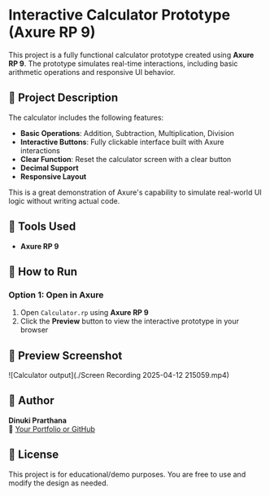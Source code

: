 # Interactive Calculator Prototype (Axure RP 9)

This project is a fully functional calculator prototype created using **Axure RP 9**. The prototype simulates real-time interactions, including basic arithmetic operations and responsive UI behavior.

## 🎯 Project Description

The calculator includes the following features:
- **Basic Operations**: Addition, Subtraction, Multiplication, Division
- **Interactive Buttons**: Fully clickable interface built with Axure interactions
- **Clear Function**: Reset the calculator screen with a clear button
- **Decimal Support**
- **Responsive Layout** 

This is a great demonstration of Axure's capability to simulate real-world UI logic without writing actual code.

## 🧰 Tools Used

- **Axure RP 9**

## 🚀 How to Run

### Option 1: Open in Axure

1. Open `Calculator.rp` using **Axure RP 9**
2. Click the **Preview** button to view the interactive prototype in your browser

## 📸 Preview Screenshot



![Calculator output](./Screen Recording 2025-04-12 215059.mp4)

## 👤 Author

**Dinuki Prarthana**  
🔗 [Your Portfolio or GitHub](https://github.com/Dinuki85)  
 
## 📄 License

This project is for educational/demo purposes. You are free to use and modify the design as needed.




